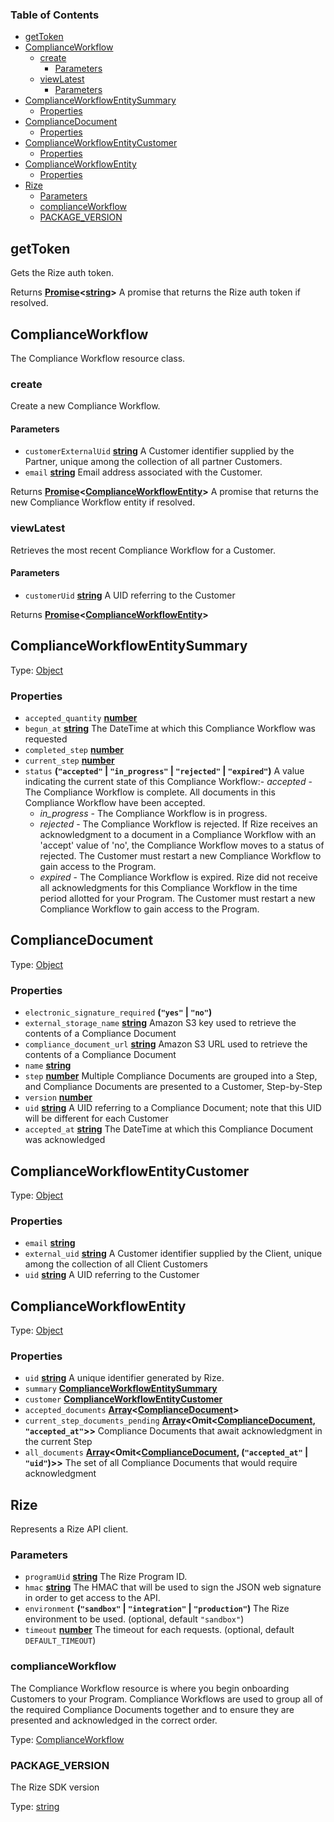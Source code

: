 <!-- Generated by documentation.js. Update this documentation by updating the source code. -->

### Table of Contents

-   [getToken][1]
-   [ComplianceWorkflow][2]
    -   [create][3]
        -   [Parameters][4]
    -   [viewLatest][5]
        -   [Parameters][6]
-   [ComplianceWorkflowEntitySummary][7]
    -   [Properties][8]
-   [ComplianceDocument][9]
    -   [Properties][10]
-   [ComplianceWorkflowEntityCustomer][11]
    -   [Properties][12]
-   [ComplianceWorkflowEntity][13]
    -   [Properties][14]
-   [Rize][15]
    -   [Parameters][16]
    -   [complianceWorkflow][17]
    -   [PACKAGE_VERSION][18]

## getToken

Gets the Rize auth token.

Returns **[Promise][19]&lt;[string][20]>** A promise that returns the Rize auth token if resolved.

## ComplianceWorkflow

The Compliance Workflow resource class.

### create

Create a new Compliance Workflow.

#### Parameters

-   `customerExternalUid` **[string][20]** A Customer identifier supplied by the Partner, unique among the collection of all partner Customers.
-   `email` **[string][20]** Email address associated with the Customer.

Returns **[Promise][19]&lt;[ComplianceWorkflowEntity][21]>** A promise that returns the new Compliance Workflow entity if resolved.

### viewLatest

Retrieves the most recent Compliance Workflow for a Customer.

#### Parameters

-   `customerUid` **[string][20]** A UID referring to the Customer

Returns **[Promise][19]&lt;[ComplianceWorkflowEntity][21]>** 

## 

## ComplianceWorkflowEntitySummary

Type: [Object][22]

### Properties

-   `accepted_quantity` **[number][23]** 
-   `begun_at` **[string][20]** The DateTime at which this Compliance Workflow was requested
-   `completed_step` **[number][23]** 
-   `current_step` **[number][23]** 
-   `status` **(`"accepted"` \| `"in_progress"` \| `"rejected"` \| `"expired"`)** A value indicating the current state of this Compliance Workflow:-   _accepted_ - The Compliance Workflow is complete. All documents in this Compliance Workflow have been accepted.
    -   _in_progress_ - The Compliance Workflow is in progress.
    -   _rejected_ - The Compliance Workflow is rejected. If Rize receives an acknowledgment to a document in a Compliance Workflow with an 'accept' value of 'no', the Compliance Workflow moves to a status of rejected. The Customer must restart a new Compliance Workflow to gain access to the Program.
    -   _expired_ - The Compliance Workflow is expired. Rize did not receive all acknowledgments for this Compliance Workflow in the time period allotted for your Program. The Customer must restart a new Compliance Workflow to gain access to the Program.

## ComplianceDocument

Type: [Object][22]

### Properties

-   `electronic_signature_required` **(`"yes"` \| `"no"`)** 
-   `external_storage_name` **[string][20]** Amazon S3 key used to retrieve the contents of a Compliance Document
-   `compliance_document_url` **[string][20]** Amazon S3 URL used to retrieve the contents of a Compliance Document
-   `name` **[string][20]** 
-   `step` **[number][23]** Multiple Compliance Documents are grouped into a Step, and Compliance Documents are presented to a Customer, Step-by-Step
-   `version` **[number][23]** 
-   `uid` **[string][20]** A UID referring to a Compliance Document; note that this UID will be different for each Customer
-   `accepted_at` **[string][20]** The DateTime at which this Compliance Document was acknowledged

## ComplianceWorkflowEntityCustomer

Type: [Object][22]

### Properties

-   `email` **[string][20]** 
-   `external_uid` **[string][20]** A Customer identifier supplied by the Client, unique among the collection of all Client Customers
-   `uid` **[string][20]** A UID referring to the Customer

## ComplianceWorkflowEntity

Type: [Object][22]

### Properties

-   `uid` **[string][20]** A unique identifier generated by Rize.
-   `summary` **[ComplianceWorkflowEntitySummary][24]** 
-   `customer` **[ComplianceWorkflowEntityCustomer][25]** 
-   `accepted_documents` **[Array][26]&lt;[ComplianceDocument][27]>** 
-   `current_step_documents_pending` **[Array][26]&lt;Omit&lt;[ComplianceDocument][27], `"accepted_at"`>>** Compliance Documents that await acknowledgment in the current Step
-   `all_documents` **[Array][26]&lt;Omit&lt;[ComplianceDocument][27], (`"accepted_at"` \| `"uid"`)>>** The set of all Compliance Documents that would require acknowledgment

## Rize

Represents a Rize API client.

### Parameters

-   `programUid` **[string][20]** The Rize Program ID.
-   `hmac` **[string][20]** The HMAC that will be used to sign the JSON web signature in order to get access to the API.
-   `environment` **(`"sandbox"` \| `"integration"` \| `"production"`)** The Rize environment to be used. (optional, default `"sandbox"`)
-   `timeout` **[number][23]** The timeout for each requests. (optional, default `DEFAULT_TIMEOUT`)

### complianceWorkflow

The Compliance Workflow resource is where you begin onboarding Customers to your Program.
Compliance Workflows are used to group all of the required Compliance Documents together and to ensure they are presented and acknowledged in the correct order.

Type: [ComplianceWorkflow][28]

### PACKAGE_VERSION

The Rize SDK version

Type: [string][20]

[1]: #gettoken

[2]: #complianceworkflow

[3]: #create

[4]: #parameters

[5]: #viewlatest

[6]: #parameters-1

[7]: #complianceworkflowentitysummary

[8]: #properties

[9]: #compliancedocument

[10]: #properties-1

[11]: #complianceworkflowentitycustomer

[12]: #properties-2

[13]: #complianceworkflowentity

[14]: #properties-3

[15]: #rize

[16]: #parameters-2

[17]: #complianceworkflow-1

[18]: #package_version

[19]: https://developer.mozilla.org/docs/Web/JavaScript/Reference/Global_Objects/Promise

[20]: https://developer.mozilla.org/docs/Web/JavaScript/Reference/Global_Objects/String

[21]: #complianceworkflowentity

[22]: https://developer.mozilla.org/docs/Web/JavaScript/Reference/Global_Objects/Object

[23]: https://developer.mozilla.org/docs/Web/JavaScript/Reference/Global_Objects/Number

[24]: #complianceworkflowentitysummary

[25]: #complianceworkflowentitycustomer

[26]: https://developer.mozilla.org/docs/Web/JavaScript/Reference/Global_Objects/Array

[27]: #compliancedocument

[28]: #complianceworkflow
